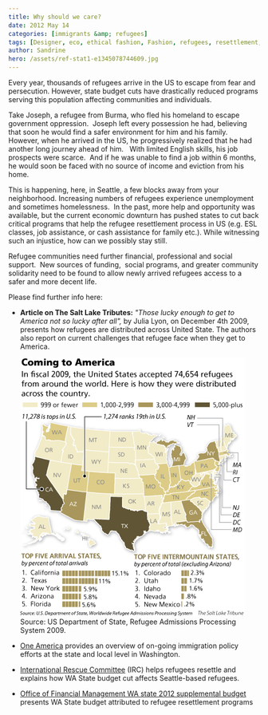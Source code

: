 ```yaml
---
title: Why should we care?
date: 2012 May 14
categories: [immigrants &amp; refugees]
tags: [Designer, eco, ethical fashion, Fashion, refugees, resettlement, Seattle, slow fashion, social cause, social entrepreneurship, social innovation, washington]
author: Sandrine
hero: /assets/ref-stat1-e1345078744609.jpg
---
```

Every year, thousands of refugees arrive in the US to escape from fear and persecution. However, state budget cuts have drastically reduced programs serving this population affecting communities and individuals.

Take Joseph, a refugee from Burma, who fled his homeland to escape government oppression.  Joseph left every possession he had, believing that soon he would find a safer environment for him and his family. However, when he arrived in the US, he progressively realized that he had another long journey ahead of him.   With limited English skills, his job prospects were scarce.  And if he was unable to find a job within 6 months, he would soon be faced with no source of income and eviction from his home.

This is happening, here, in Seattle, a few blocks away from your neighborhood. Increasing numbers of refugees experience unemployment and sometimes homelessness.  In the past, more help and opportunity was available, but the current economic downturn has pushed states to cut back critical programs that help the refugee resettlement process in US (e.g. ESL classes, job assistance, or cash assistance for family etc.). While witnessing such an injustice, how can we possibly stay still.

Refugee communities need further financial, professional and social support.  New sources of funding,  social programs, and greater community solidarity need to be found to allow newly arrived refugees access to a safer and more decent life.

Please find further info here:

*   **Article on The Salt Lake Tributes:** _"Those lucky enough to get to America not so lucky after all",_ by Julia Lyon, on December 4th 2009, presents how refugees are distributed across United State. The authors also report on current challenges that refugee face when they get to America.

    [![](/assets/ref-stat1.jpg "ref stat")](/assets/ref-stat1.jpg)Source: US Department of State, Refugee Admissions Processing System 2009.

*   [One America](http://statevoices.salsalabs.com/o/66/t/0/blastContent.jsp?email_blast_KEY=1185) provides an overview of on-going immigration policy efforts at the state and local level in Washington.
*   [International Rescue Committee](http://www.rescue.org/us-program/us-seattle-wa/impact-washington-state-budget-cuts-newly-arrived-refugees-asylees-and-cert) (IRC) helps refugees resettle and explains how WA State budget cut affects Seattle-based refugees.
*   [Office of Financial Management WA state 2012 supplemental budget](http://www.ofm.wa.gov/budget12/default.asp) presents WA State budget attributed to refugee resettlement programs
